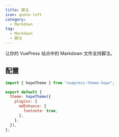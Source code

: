 ```yaml
---
title: 脚注
icon: quote-left
category:
  - Markdown
tag:
  - Markdown
  - 脚注
---
```


让你的 VuePress 站点中的 Markdown 文件支持脚注。

<!-- more -->

## 配置

```js {7} title=".vuepress/config.js"
import { hopeTheme } from "vuepress-theme-hope";

export default {
  theme: hopeTheme({
    plugins: {
      mdEnhance: {
        footnote: true,
      },
    },
  }),
};
```

<!-- @include: @md-enhance/zh/guide/content/footnote.md#after -->
